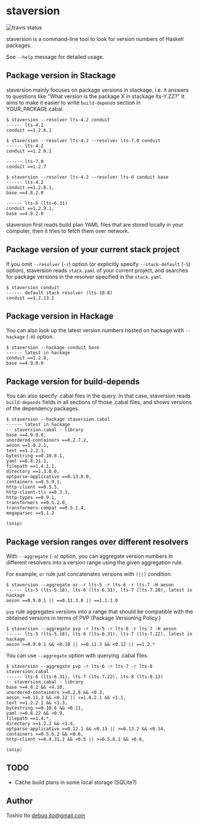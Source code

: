 # staversion

![travis status](https://api.travis-ci.org/debug-ito/staversion.png)

staversion is a command-line tool to look for version numbers of Haskell packages.

See `--help` message for detailed usage.

## Package version in Stackage

staversion mainly focuses on package versions in stackage, i.e. it answers to questions like "What version is the package X in stackage lts-Y.ZZ?" It aims to make it easier to write `build-depends` section in YOUR_PACKAGE.cabal.

    $ staversion --resolver lts-4.2 conduit
    ------ lts-4.2
    conduit ==1.2.6.1
    
    $ staversion --resolver lts-4.2 --resolver lts-7.0 conduit
    ------ lts-4.2
    conduit ==1.2.6.1
    
    ------ lts-7.0
    conduit ==1.2.7
    
    $ staversion --resolver lts-4.2 --resolver lts-6 conduit base
    ------ lts-4.2
    conduit ==1.2.6.1,
    base ==4.8.2.0
    
    ------ lts-6 (lts-6.31)
    conduit ==1.2.9.1,
    base ==4.8.2.0

staversion first reads build plan YAML files that are stored locally in your computer, then it tries to fetch them over network.

## Package version of your current stack project

If you omit `--resolver` (`-r`) option (or explicitly specify `--stack-default` (`-S`) option), staversion reads `stack.yaml` of your current project, and searches for package versions in the resolver specified in the `stack.yaml`.

    $ staversion conduit
    ------ default stack resolver (lts-10.8)
    conduit ==1.2.13.1


## Package version in Hackage

You can also look up the latest version numbers hosted on hackage with `--hackage` (`-H`) option.

    $ staversion --hackage conduit base
    ------ latest in hackage
    conduit ==1.2.8,
    base ==4.9.0.0

## Package version for build-depends

You can also specify .cabal files in the query. In that case, staversion reads `build-depends` fields in all sections of those .cabal files, and shows versions of the dependency packages.

    $ staversion --hackage staversion.cabal 
    ------ latest in hackage
    -- staversion.cabal - library
    base ==4.9.0.0,
    unordered-containers ==0.2.7.2,
    aeson ==1.0.2.1,
    text ==1.2.2.1,
    bytestring ==0.10.8.1,
    yaml ==0.8.21.1,
    filepath ==1.4.1.1,
    directory ==1.3.0.0,
    optparse-applicative ==0.13.0.0,
    containers ==0.5.9.1,
    http-client ==0.5.5,
    http-client-tls ==0.3.3,
    http-types ==0.9.1,
    transformers ==0.5.2.0,
    transformers-compat ==0.5.1.4,
    megaparsec ==5.1.2
    
    (snip)

## Package version ranges over different resolvers

With `--aggregate` (`-a`) option, you can aggregate version numbers in different resolvers into a version range using the given aggregation rule.

For example, `or` rule just concatenates versions with `(||)` condition.

    $ staversion --aggregate or -r lts-5 -r lts-6 -r lts-7 -H aeson
    ------ lts-5 (lts-5.18), lts-6 (lts-6.31), lts-7 (lts-7.20), latest in hackage
    aeson ==0.9.0.1 || ==0.11.3.0 || ==1.1.1.0

`pvp` rule aggregates versions into a range that should be compatible with the obtained versions in terms of PVP (Package Versioning Policy.)

    $ staversion --aggregate pvp -r lts-5 -r lts-6 -r lts-7 -H aeson
    ------ lts-5 (lts-5.18), lts-6 (lts-6.31), lts-7 (lts-7.22), latest in hackage
    aeson >=0.9.0.1 && <0.10 || >=0.11.3 && <0.12 || ==1.2.*

You can use `--aggregate` option with querying .cabal files.

    $ staversion --aggregate pvp -r lts-6 -r lts-7 -r lts-8 staversion.cabal 
    ------ lts-6 (lts-6.31), lts-7 (lts-7.22), lts-8 (lts-8.13)
    -- staversion.cabal - library
    base >=4.8.2 && <4.10,
    unordered-containers >=0.2.8 && <0.3,
    aeson >=0.11.3 && <0.12 || >=1.0.2.1 && <1.1,
    text >=1.2.2.1 && <1.3,
    bytestring >=0.10.6 && <0.11,
    yaml >=0.8.22 && <0.9,
    filepath ==1.4.*,
    directory >=1.2.2 && <1.4,
    optparse-applicative >=0.12.1 && <0.13 || >=0.13.2 && <0.14,
    containers >=0.5.6.2 && <0.6,
    http-client >=0.4.31.2 && <0.5 || >=0.5.6.1 && <0.6,
    
    (snip)


## TODO

- Cache build plans in some local storage (SQLite?)

## Author

Toshio Ito <debug.ito@gmail.com>
